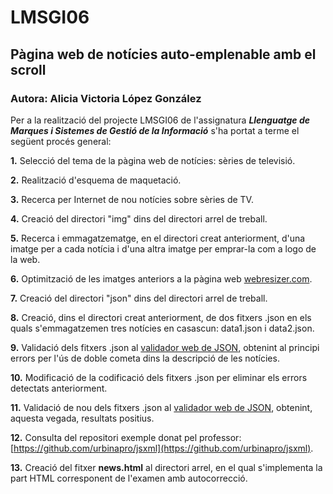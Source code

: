 # LMSGI06

## Pàgina web de notícies auto-emplenable amb el scroll

### Autora: Alicia Victoria López González


Per a la realització del projecte LMSGI06 de l'assignatura **_Llenguatge de Marques i Sistemes de Gestió de la Informació_** s'ha portat a terme el següent procés general: 


**1.** Selecció del tema de la pàgina web de notícies: sèries de televisió. 
   
**2.** Realització d'esquema de maquetació.

**3.** Recerca per Internet de nou notícies sobre sèries de TV.

**4.** Creació del directori "img" dins del directori arrel de treball.

**5.** Recerca i emmagatzematge, en el directori creat anteriorment, d'una imatge per a cada notícia i d'una altra imatge per emprar-la com a logo de la web.

**6.** Optimització de les imatges anteriors a la pàgina web [webresizer.com](http://webresizer.com/).

**7.** Creació del directori "json" dins del directori arrel de treball.

**8.** Creació, dins el directori creat anteriorment, de dos fitxers .json en els quals s'emmagatzemen tres notícies en casascun: data1.json i data2.json.

**9.** Validació dels fitxers .json al [validador web de JSON](https://jsonlint.com/), obtenint al principi errors per l'ús de doble cometa dins la descripció de les notícies.

**10.** Modificació de la codificació dels fitxers .json per eliminar els errors detectats anteriorment.

**11.** Validació de nou dels fitxers .json al [validador web de JSON](https://jsonlint.com/), obtenint, aquesta vegada, resultats positius.

**12.** Consulta del repositori exemple donat pel professor: [https://github.com/urbinapro/jsxml](https://github.com/urbinapro/jsxml).

**13.** Creació del fitxer **news.html** al directori arrel, en el qual s'implementa la part HTML corresponent de l'examen amb autocorrecció.
